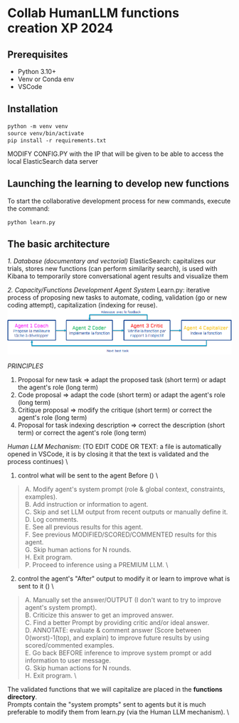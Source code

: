 # Collab HumanLLM functions creation XP 2024

## Prerequisites 

- Python 3.10+
- Venv or Conda env
- VSCode

## Installation

```
python -m venv venv
source venv/bin/activate
pip install -r requirements.txt
```

MODIFY CONFIG.PY with the IP that will be given to be able to access the local ElasticSearch data server

## Launching the learning to develop new functions

To start the collaborative development process for new commands, execute the command:

```
python learn.py
```

## The basic architecture

*1. Database (documentary and vectorial)* ElasticSearch: capitalizes our trials, stores new functions (can perform similarity search), is used with Kibana to temporarily store conversational agent results and visualize them

*2. Capacity/Functions Development Agent System* Learn.py: iterative process of proposing new tasks to automate, coding, validation (go or new coding attempt), capitalization (indexing for reuse).
![Learning Loop](readme_learningloop.gif)

*PRINCIPLES*
1. Proposal for new task => adapt the proposed task (short term) or adapt the agent's role (long term)
2. Code proposal => adapt the code (short term) or adapt the agent's role (long term)
3. Critique proposal => modify the critique (short term) or correct the agent's role (long term)
4. Proposal for task indexing description => correct the description (short term) or correct the agent's role (long term)

*Human LLM Mechanism*: (TO EDIT CODE OR TEXT: a file is automatically opened in VSCode, it is by closing it that the text is validated and the process continues) \
1. control what will be sent to the agent Before () \
> A. Modify agent's system prompt (role & global context, constraints, examples). \
> B. Add instruction or information to agent. \
> C. Skip and set LLM output from recent outputs or manually define it. \
> D. Log comments. \
> E. See all previous results for this agent. \
> F. See previous MODIFIED/SCORED/COMMENTED results for this agent. \
> G. Skip human actions for N rounds. \
> H. Exit program. \
> P. Proceed to inference using a PREMIUM LLM. \

2. control the agent's "After" output to modify it or learn to improve what is sent to it () \
> A. Manually set the answer/OUTPUT (I don't want to try to improve agent's system prompt). \
> B. Criticize this answer to get an improved answer. \
> C. Find a better Prompt by providing critic and/or ideal answer. \
> D. ANNOTATE: evaluate & comment answer (Score between 0(worst)-1(top), and explain) to improve future results by using scored/commented examples. \
> E. Go back BEFORE inference to improve system prompt or add information to user message. \
> G. Skip human actions for N rounds. \
> H. Exit program. \

The validated functions that we will capitalize are placed in the **functions directory**. \
Prompts contain the "system prompts" sent to agents but it is much preferable to modify them from learn.py (via the Human LLM mechanism). \